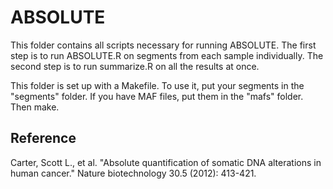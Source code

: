 ABSOLUTE
========

This folder contains all scripts necessary for running ABSOLUTE. The first step
is to run ABSOLUTE.R on segments from each sample individually. The second step
is to run summarize.R on all the results at once.

This folder is set up with a Makefile. To use it, put your segments in the
"segments" folder. If you have MAF files, put them in the "mafs" folder. Then
make. 

Reference
---------
Carter, Scott L., et al. "Absolute quantification of somatic DNA alterations in
human cancer." Nature biotechnology 30.5 (2012): 413-421.
